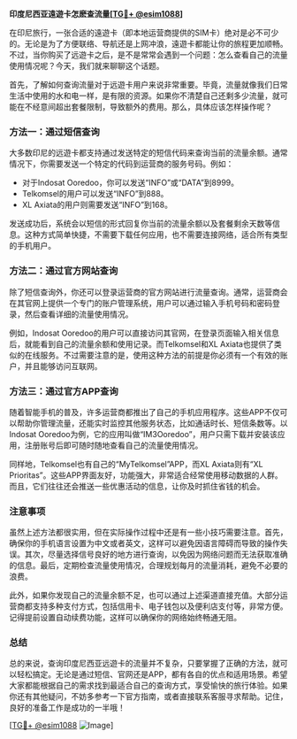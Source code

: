 **印度尼西亚遠遊卡怎麽查流量[[TG💪+ @esim1088](https://t.me/s/esim1088)]**

在印尼旅行，一张合适的遠遊卡（即本地运营商提供的SIM卡）绝对是必不可少的。无论是为了方便联络、导航还是上网冲浪，遠遊卡都能让你的旅程更加顺畅。不过，当你购买了远遊卡之后，是不是常常会遇到一个问题：怎么查看自己的流量使用情况呢？今天，我们就来聊聊这个话题。

首先，了解如何查询流量对于远遊卡用户来说非常重要。毕竟，流量就像我们日常生活中使用的水和电一样，是有限的资源。如果你不清楚自己还剩多少流量，就可能在不经意间超出套餐限制，导致额外的费用。那么，具体应该怎样操作呢？

### 方法一：通过短信查询

大多数印尼的远遊卡都支持通过发送特定的短信代码来查询当前的流量余额。通常情况下，你需要发送一个特定的代码到运营商的服务号码。例如：

- 对于Indosat Ooredoo，你可以发送“INFO”或“DATA”到8999。
- Telkomsel的用户可以发送“INFO”到888。
- XL Axiata的用户则需要发送“INFO”到168。

发送成功后，系统会以短信的形式回复你当前的流量余额以及套餐剩余天数等信息。这种方式简单快捷，不需要下载任何应用，也不需要连接网络，适合所有类型的手机用户。

### 方法二：通过官方网站查询

除了短信查询外，你还可以登录运营商的官方网站进行流量查询。通常，运营商会在其官网上提供一个专门的账户管理系统，用户可以通过输入手机号码和密码登录，然后查看详细的流量使用情况。

例如，Indosat Ooredoo的用户可以直接访问其官网，在登录页面输入相关信息后，就能看到自己的流量余额和使用记录。而Telkomsel和XL Axiata也提供了类似的在线服务。不过需要注意的是，使用这种方法的前提是你必须有一个有效的账户，并且能够访问互联网。

### 方法三：通过官方APP查询

随着智能手机的普及，许多运营商都推出了自己的手机应用程序。这些APP不仅可以帮助你管理流量，还能实时监控其他服务状态，比如通话时长、短信条数等。以Indosat Ooredoo为例，它的应用叫做“IM3Ooredoo”，用户只需下载并安装该应用，注册账号后即可随时随地查看自己的流量使用情况。

同样地，Telkomsel也有自己的“MyTelkomsel”APP，而XL Axiata则有“XL Prioritas”。这些APP界面友好，功能强大，非常适合经常使用移动数据的人群。而且，它们往往还会推送一些优惠活动的信息，让你及时抓住省钱的机会。

### 注意事项

虽然上述方法都很实用，但在实际操作过程中还是有一些小技巧需要注意。首先，确保你的手机语言设置为中文或者英文，这样可以避免因语言障碍而导致的操作失误。其次，尽量选择信号良好的地方进行查询，以免因为网络问题而无法获取准确的信息。最后，定期检查流量使用情况，合理规划每月的流量消耗，避免不必要的浪费。

此外，如果你发现自己的流量余额不足，也可以通过上述渠道直接充值。大部分运营商都支持多种支付方式，包括信用卡、电子钱包以及便利店支付等，非常方便。记得提前设置自动续费功能，这样可以确保你的网络始终畅通无阻。

### 总结

总的来说，查询印度尼西亚远遊卡的流量并不复杂，只要掌握了正确的方法，就可以轻松搞定。无论是通过短信、官网还是APP，都有各自的优点和适用场景。希望大家都能根据自己的需求找到最适合自己的查询方式，享受愉快的旅行体验。如果你还有其他疑问，不妨多参考一下官方指南，或者直接联系客服寻求帮助。记住，良好的准备工作是成功的一半哦！

[[TG💪+ @esim1088](https://t.me/s/esim1088) ![Image](https://i.postimg.cc/4NQfJmqS/Snipaste-2025-05-13-00-14-12.png)]